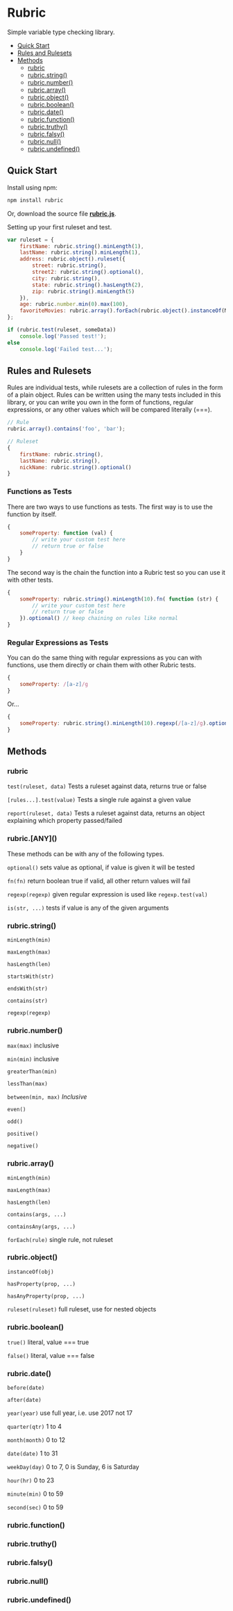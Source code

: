 # Rubric

Simple variable type checking library.

- [Quick Start](#user-content-quick-start)
- [Rules and Rulesets](#user-content-rules-rulesets)
- [Methods](#user-content-methods)
    - [rubric](#user-content-rubric-root)
    - [rubric.string()](#user-content-rubric.string)
    - [rubric.number()](#user-content-rubric.number)
    - [rubric.array()](#user-content-rubric.array)
    - [rubric.object()](#user-content-rubric.object)
    - [rubric.boolean()](#user-content-rubric.boolean)
    - [rubric.date()](#user-content-rubric.date)
    - [rubric.function()](#user-content-rubric.function)
    - [rubric.truthy()](#user-content-rubric.truthy)
    - [rubric.falsy()](#user-content-rubric.falsy)
    - [rubric.null()](#user-content-rubric.null)
    - [rubric.undefined()](#user-content-rubric.undefined)

<h2 id="quick-started">Quick Start</h2>

Install using npm:

```bash
npm install rubric
```

Or, download the source file [__rubric.js__](https://raw.githubusercontent.com/jinger89/rubric/master/rubric.js).

Setting up your first ruleset and test.

```javascript
var ruleset = {
    firstName: rubric.string().minLength(1),
    lastName: rubric.string().minLength(1),
    address: rubric.object().ruleset({
        street: rubric.string(),
        street2: rubric.string().optional(),
        city: rubric.string(),
        state: rubric.string().hasLength(2),
        zip: rubric.string().minLength(5)
    }),
    age: rubric.number.min(0).max(100),
    favoriteMovies: rubric.array().forEach(rubric.object().instanceOf(MovieObject))
};

if (rubric.test(ruleset, someData))
    console.log('Passed test!');
else
    console.log('Failed test...');
```

<h2 id="rules-rulesets">Rules and Rulesets</h2>

Rules are individual tests, while rulesets are a collection of rules in the form of a plain object. Rules can be written using the many tests included in this library, or you can write you own in the form of functions, regular expressions, or any other values which will be compared literally (===).

```javascript
// Rule
rubric.array().contains('foo', 'bar');

// Ruleset
{
    firstName: rubric.string(),
    lastName: rubric.string(),
    nickName: rubric.string().optional()
}
```

### Functions as Tests

There are two ways to use functions as tests. The first way is to use the function by itself.

```javascript
{
    someProperty: function (val) {
        // write your custom test here
        // return true or false
    }
}
```

The second way is the chain the function into a Rubric test so you can use it with other tests.

```javascript
{
    someProperty: rubric.string().minLength(10).fn( function (str) {
        // write your custom test here
        // return true or false
    }).optional() // keep chaining on rules like normal
}
```

### Regular Expressions as Tests

You can do the same thing with regular expressions as you can with functions, use them directly or chain them with other Rubric tests.

```javascript
{
    someProperty: /[a-z]/g
}
```

Or...

```javascript
{
    someProperty: rubric.string().minLength(10).regexp(/[a-z]/g).optional()
}
```

<h2 id="methods">Methods</h2>

<h3 id="rubric-root">rubric</h3>

`test(ruleset, data)` Tests a ruleset against data, returns true or false

`[rules...].test(value)` Tests a single rule against a given value

`report(ruleset, data)` Tests a ruleset against data, returns an object explaining which property passed/failed

<h3 id="rubric-global">rubric.[ANY]()</h3>

These methods can be with any of the following types.

`optional()` sets value as optional, if value is given it will be tested

`fn(fn)` return boolean true if valid, all other return values will fail

`regexp(regexp)` given regular expression is used like `regexp.test(val)`

`is(str, ...)` tests if value is any of the given arguments

<h3 id="rubric.string">rubric.string()</h3>

`minLength(min)`

`maxLength(max)`

`hasLength(len)`

`startsWith(str)`

`endsWith(str)`

`contains(str)`

`regexp(regexp)`

<h3 id="rubric.number">rubric.number()</h3>

`max(max)` inclusive

`min(min)` inclusive

`greaterThan(min)`

`lessThan(max)`

`between(min, max)` _Inclusive_

`even()`

`odd()`

`positive()`

`negative()`

<h3 id="rubric.array">rubric.array()</h3>

`minLength(min)`

`maxLength(max)`

`hasLength(len)`

`contains(args, ...)`

`containsAny(args, ...)`

`forEach(rule)` single rule, not ruleset

<h3 id="rubric.object">rubric.object()</h3>

`instanceOf(obj)`

`hasProperty(prop, ...)`

`hasAnyProperty(prop, ...)`

`ruleset(ruleset)` full ruleset, use for nested objects

<h3 id="rubric.boolean">rubric.boolean()</h3>

`true()` literal, value === true

`false()` literal, value === false

<h3 id="rubric.date">rubric.date()</h3>

`before(date)`

`after(date)`

`year(year)` use full year, i.e. use 2017 not 17

`quarter(qtr)` 1 to 4

`month(month)` 0 to 12

`date(date)` 1 to 31

`weekDay(day)` 0 to 7, 0 is Sunday, 6 is Saturday

`hour(hr)` 0 to 23

`minute(min)` 0 to 59

`second(sec)` 0 to 59

<h3 id="rubric.function">rubric.function()</h3>

<h3 id="rubric.truthy">rubric.truthy()</h3>

<h3 id="rubric.falsy">rubric.falsy()</h3>

<h3 id="rubric.null">rubric.null()</h3>

<h3 id="rubric.undefined">rubric.undefined()</h3>